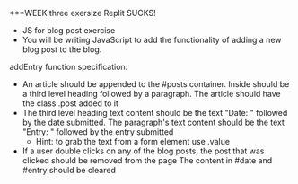 ***WEEK three exersize Replit SUCKS!
 * JS for blog post exercise
 * You will be writing JavaScript to add the functionality of adding a new blog post to the blog.
 
  addEntry function specification:
  - An article should be appended to the #posts container. Inside should be a third level heading followed by a paragraph. The article should have the class .post added to it
  - The third level heading text content should be the text "Date: " followed by the date submitted. The paragraph's text content should be the text "Entry: " followed by the entry submitted
    - Hint: to grab the text from a form element use .value
  - If a user double clicks on any of the blog posts, the post that was clicked should be removed from the page
  The content in #date and #entry should be cleared

